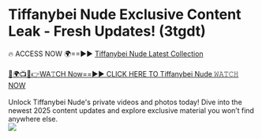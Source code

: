 # Tiffanybei Nude Exclusive Content Leak - Fresh Updates! (3tgdt)

🔥 ACCESS NOW 🌍==►► <a href="https://tinyurl.com/yc657z5k" rel="nofollow">Tiffanybei Nude Latest Collection</a>
<br><br>
[🔴🌍📺📱👉WA𝚃CH Now==►► CLICK HERE TO Tiffanybei Nude 𝚆𝙰𝚃𝙲𝙷 NOW](https://tinyurl.com/yc657z5k)
<br><br>
Unlock Tiffanybei Nude's private videos and photos today! Dive into the newest 2025 content updates and explore exclusive material you won’t find anywhere else.
<br>
<a href="https://tinyurl.com/yc657z5k" rel="nofollow" data-target="animated-image.originalLink"><img src="https://camo.githubusercontent.com/8a4f000d20f83aca3bf7ec5f350d767afa0574a8a352519fd8cfa583a6f93a33/68747470733a2f2f692e696d6775722e636f6d2f644a486b345a712e676966" data-canonical-src="https://i.imgur.com/dJHk4Zq.gif" style="max-width: 100%; display: inline-block;" data-target="animated-image.originalImage"></a>
<br>

